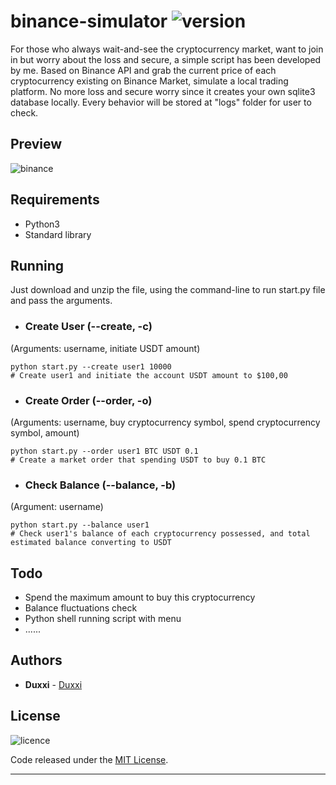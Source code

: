 # binance-simulator ![version](https://img.shields.io/badge/Version-1.0-blue.svg)
For those who always wait-and-see the cryptocurrency market, want to join in but worry about the loss and secure, a simple script has been developed by me. Based on Binance API and grab the current price of each cryptocurrency existing on Binance Market, simulate a local trading platform. No more loss and secure worry since it creates your own sqlite3 database locally. Every behavior will be stored at "logs" folder for user to check.
## Preview
![binance](https://user-images.githubusercontent.com/13906239/61072348-15c96500-a3e1-11e9-8851-61cc4a5b800d.JPG)

## Requirements
* Python3
* Standard library

## Running
Just download and unzip the file, using the command-line to run start.py file and pass the arguments.
* ### Create User  (--create, -c)
(Arguments: username, initiate USDT amount)
```
python start.py --create user1 10000
# Create user1 and initiate the account USDT amount to $100,00
```

* ### Create Order (--order, -o)
(Arguments: username, buy cryptocurrency symbol, spend cryptocurrency symbol, amount)
```
python start.py --order user1 BTC USDT 0.1
# Create a market order that spending USDT to buy 0.1 BTC
```

* ### Check Balance (--balance, -b)
(Argument: username)
```
python start.py --balance user1
# Check user1's balance of each cryptocurrency possessed, and total estimated balance converting to USDT
``` 
## Todo
* Spend the maximum amount to buy this cryptocurrency
* Balance fluctuations check
* Python shell running script with menu
* ......

## Authors

* **Duxxi** - [Duxxi](https://github.com/sjhhh3)

## License
![licence](https://img.shields.io/badge/license-MIT-green.svg)

Code released under the [MIT License](https://opensource.org/licenses/MIT).

---
